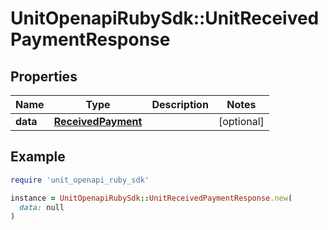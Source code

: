 # UnitOpenapiRubySdk::UnitReceivedPaymentResponse

## Properties

| Name | Type | Description | Notes |
| ---- | ---- | ----------- | ----- |
| **data** | [**ReceivedPayment**](ReceivedPayment.md) |  | [optional] |

## Example

```ruby
require 'unit_openapi_ruby_sdk'

instance = UnitOpenapiRubySdk::UnitReceivedPaymentResponse.new(
  data: null
)
```

